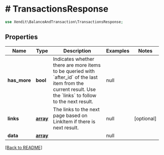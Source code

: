 # # TransactionsResponse


```php
use Xendit\BalanceAndTransaction\TransactionsResponse;
```
## Properties

| Name | Type | Description | Examples | Notes |
| ------------ | ------------- | ------------- | ------------- | -------------|
| **has_more** | **bool** | Indicates whether there are more items to be queried with &#x60;after_id&#x60; of the last item from the current result. Use the &#x60;links&#x60; to follow to the next result. | null |  |
| **links** | [**array**](LinkItem.md) | The links to the next page based on LinkItem if there is next result. | null |  [optional] |
| **data** | [**array**](TransactionResponse.md) |  | null |  |


[[Back to README]](../../README.md)
